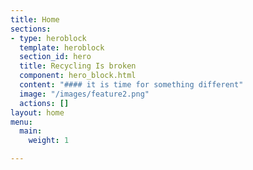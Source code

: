 ```yaml
---
title: Home
sections:
- type: heroblock
  template: heroblock
  section_id: hero
  title: Recycling Is broken
  component: hero_block.html
  content: "#### it is time for something different"
  image: "/images/feature2.png"
  actions: []
layout: home
menu:
  main:
    weight: 1

---
```

